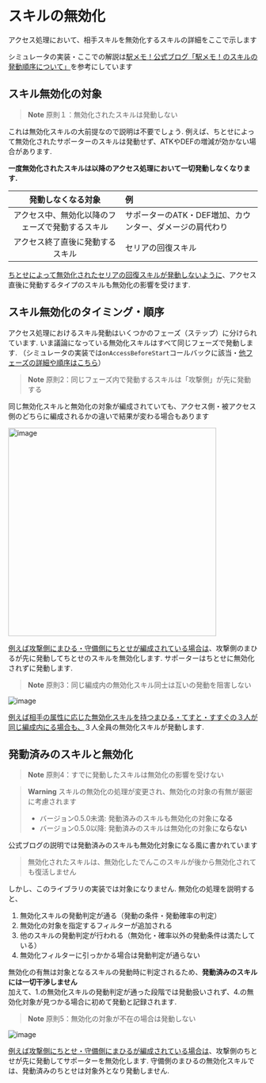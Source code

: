 # スキルの無効化

アクセス処理において、相手スキルを無効化するスキルの詳細をここで示します

シミュレータの実装・ここでの解説は[駅メモ！公式ブログ「駅メモ！のスキルの発動順序について」](https://blog.ekimemo.com/post/179166914454/%E9%A7%85%E3%83%A1%E3%83%A2%E3%81%AE%E3%82%B9%E3%82%AD%E3%83%AB%E3%81%AE%E7%99%BA%E5%8B%95%E9%A0%86%E5%BA%8F%E3%81%AB%E3%81%A4%E3%81%84%E3%81%A6)を参考にしています

## スキル無効化の対象

> **Note**
> 原則１：無効化されたスキルは発動しない

これは無効化スキルの大前提なので説明は不要でしょう. 例えば、ちとせによって無効化されたサポーターのスキルは発動せず、ATKやDEFの増減が効かない場合があります. 

**一度無効化されたスキルは以降のアクセス処理において一切発動しなくなります.**

|発動しなくなる対象|例|  
|:--:|:----|  
|アクセス中、無効化以降のフェーズで発動するスキル| サポーターのATK・DEF増加、カウンター、ダメージの肩代わり |  
|アクセス終了直後に発動するスキル| セリアの回復スキル |  

[ちとせによって無効化されたセリアの回復スキルが発動しないように](./example/invalidate-skill.md#case-2-アクセス後に影響するスキル無効化)、アクセス直後に発動するタイプのスキルも無効化の影響を受けます.

## スキル無効化のタイミング・順序

アクセス処理におけるスキル発動はいくつかのフェーズ（ステップ）に分けられています. いま議論になっている無効化スキルはすべて同じフェーズで発動します. （シミュレータの実装では`onAccessBeforeStart`コールバックに該当・[他フェーズの詳細や順序はこちら](./access.md)）

> **Note**
> 原則2：同じフェーズ内で発動するスキルは「攻撃側」が先に発動する

同じ無効化スキルと無効化の対象が編成されていても、アクセス側・被アクセス側のどちらに編成されるかの違いで結果が変わる場合もあります

<img width="420" alt="image" src="https://user-images.githubusercontent.com/25225028/210316191-fe722860-3973-4049-ad9c-21a7e73df95c.png">

[例えば攻撃側にまひる・守備側にちとせが編成されている場合は](./example/invalidate-skill.md#case3)、攻撃側のまひるが先に発動してちとせのスキルを無効化します. サポーターはちとせに無効化されずに発動します.

> **Note**
> 原則3：同じ編成内の無効化スキル同士は互いの発動を阻害しない

![image](https://user-images.githubusercontent.com/25225028/222692686-cf8a27ac-cef0-458c-94eb-07fc12fb3b3d.png)


[例えば相手の属性に応じた無効化スキルを持つまひる・てすと・すすぐの３人が同じ編成内にる場合も、](./example/invalidate-skill.md#case5)３人全員の無効化スキルが発動します. 


## 発動済みのスキルと無効化

> **Note**
> 原則4：すでに発動したスキルは無効化の影響を受けない

> **Warning**
> スキルの無効化の処理が変更され、無効化の対象の有無が厳密に考慮されます
>
> - バージョン0.5.0未満: 発動済みのスキルも無効化の対象に**なる**
> - バージョン0.5.0以降: 発動済みのスキルは無効化の対象に**ならない**

公式ブログの説明では発動済みのスキルも無効化対象になる風に書かれています

> 無効化されたスキルは、無効化したでんこのスキルが後から無効化されても復活しません

しかし、このライブラリの実装では対象になりません. 無効化の処理を説明すると、

1. 無効化スキルの発動判定が通る（発動の条件・発動確率の判定）
2. 無効化の対象を指定するフィルターが追加される
3. 他のスキルの発動判定が行われる（無効化・確率以外の発動条件は満たしている）
4. 無効化フィルターに引っかかる場合は発動判定が通らない

無効化の有無は対象となるスキルの発動時に判定されるため、**発動済みのスキルには一切干渉しません**  
加えて、1.の無効化スキルの発動判定が通った段階では発動扱いされず、4.の無効化対象が見つかる場合に初めて発動と記録されます.

> **Note**
> 原則5：無効化の対象が不在の場合は発動しない


<img alt="image" src="https://user-images.githubusercontent.com/25225028/222685621-04156053-8e6d-415d-a3c8-96c473fbdcbb.png">


[例えば攻撃側にちとせ・守備側にまひるが編成されている場合は](./example/invalidate-skill.md#case4)、攻撃側のちとせが先に発動してサポーターを無効化します. 守備側のまひるの無効化スキルでは、発動済みのちとせは対象外となり発動しません.